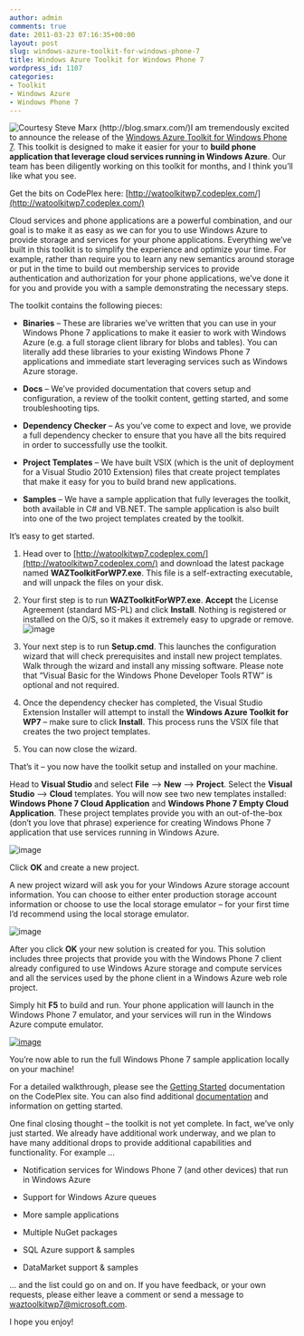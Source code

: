 ```yaml
---
author: admin
comments: true
date: 2011-03-23 07:16:35+00:00
layout: post
slug: windows-azure-toolkit-for-windows-phone-7
title: Windows Azure Toolkit for Windows Phone 7
wordpress_id: 1107
categories:
- Toolkit
- Windows Azure
- Windows Phone 7
---
```


![Courtesy Steve Marx (http://blog.smarx.com/)](http://images.wadewegner.com/wordpress/2011/03/PhoneCloud.png)I am tremendously excited to announce the release of the [Windows Azure Toolkit for Windows Phone 7](http://watoolkitwp7.codeplex.com/). This toolkit is designed to make it easier for your to **build phone application that leverage cloud services running in Windows Azure**. Our team has been diligently working on this toolkit for months, and I think you’ll like what you see.

 

Get the bits on CodePlex here: [http://watoolkitwp7.codeplex.com/](http://watoolkitwp7.codeplex.com/)

 

Cloud services and phone applications are a powerful combination, and our goal is to make it as easy as we can for you to use Windows Azure to provide storage and services for your phone applications. Everything we’ve built in this toolkit is to simplify the experience and optimize your time. For example, rather than require you to learn any new semantics around storage or put in the time to build out membership services to provide authentication and authorization for your phone applications, we’ve done it for you and provide you with a sample demonstrating the necessary steps.

 

The toolkit contains the following pieces:

 

  
  * **Binaries** – These are libraries we’ve written that you can use in your Windows Phone 7 applications to make it easier to work with Windows Azure (e.g. a full storage client library for blobs and tables). You can literally add these libraries to your existing Windows Phone 7 applications and immediate start leveraging services such as Windows Azure storage.
   
  * **Docs** – We’ve provided documentation that covers setup and configuration, a review of the toolkit content, getting started, and some troubleshooting tips.
   
  * **Dependency Checker** – As you’ve come to expect and love, we provide a full dependency checker to ensure that you have all the bits required in order to successfully use the toolkit.
   
  * **Project Templates** – We have built VSIX (which is the unit of deployment for a Visual Studio 2010 Extension) files that create project templates that make it easy for you to build brand new applications.
   
  * **Samples** – We have a sample application that fully leverages the toolkit, both available in C# and VB.NET. The sample application is also built into one of the two project templates created by the toolkit.
 

It’s easy to get started.

 

  
  1. Head over to [http://watoolkitwp7.codeplex.com/](http://watoolkitwp7.codeplex.com/) and download the latest package named **WAZToolkitForWP7.exe**. This file is a self-extracting executable, and will unpack the files on your disk.
   
  2. Your first step is to run **WAZToolkitForWP7.exe**. **Accept** the License Agreement (standard MS-PL) and click **Install**. Nothing is registered or installed on the O/S, so it makes it extremely easy to upgrade or remove.        
![image](http://images.wadewegner.com/wordpress/2011/03/image4.png)
   
  3. Your next step is to run **Setup.cmd**. This launches the configuration wizard that will check prerequisites and install new project templates. Walk through the wizard and install any missing software. Please note that “Visual Basic for the Windows Phone Developer Tools RTW” is optional and not required.
   
  4. Once the dependency checker has completed, the Visual Studio Extension Installer will attempt to install the **Windows Azure Toolkit for WP7** – make sure to click **Install**. This process runs the VSIX file that creates the two project templates.
   
  5. You can now close the wizard.
 

That’s it – you now have the toolkit setup and installed on your machine.

 

Head to **Visual Studio** and select **File** –> **New** –> **Project**. Select the **Visual Studio** –> **Cloud** templates. You will now see two new templates installed: **Windows Phone 7 Cloud Application** and **Windows Phone 7 Empty Cloud Application**. These project templates provide you with an out-of-the-box (don’t you love that phrase) experience for creating Windows Phone 7 application that use services running in Windows Azure.

 

![image](http://images.wadewegner.com/wordpress/2011/03/image5.png)

 

Click **OK** and create a new project.

 

A new project wizard will ask you for your Windows Azure storage account information. You can choose to either enter production storage account information or choose to use the local storage emulator – for your first time I’d recommend using the local storage emulator.

 

![image](http://images.wadewegner.com/wordpress/2011/03/image6.png)

 

After you click **OK** your new solution is created for you. This solution includes three projects that provide you with the Windows Phone 7 client already configured to use Windows Azure storage and compute services and all the services used by the phone client in a Windows Azure web role project.

 

Simply hit **F5** to build and run. Your phone application will launch in the Windows Phone 7 emulator, and your services will run in the Windows Azure compute emulator.

 

[![image](http://images.wadewegner.com/wordpress/2011/03/image_thumb.png)](http://images.wadewegner.com/wordpress/2011/03/image7.png)

 

You’re now able to run the full Windows Phone 7 sample application locally on your machine!

 

For a detailed walkthrough, please see the [Getting Started](http://watoolkitwp7.codeplex.com/wikipage?title=Getting%20Started&referringTitle=Documentation) documentation on the CodePlex site. You can also find additional [documentation](http://watoolkitwp7.codeplex.com/documentation) and information on getting started.

 

One final closing thought – the toolkit is not yet complete. In fact, we’ve only just started. We already have additional work underway, and we plan to have many additional drops to provide additional capabilities and functionality. For example …

 

  
  * Notification services for Windows Phone 7 (and other devices) that run in Windows Azure
   
  * Support for Windows Azure queues
   
  * More sample applications
   
  * Multiple NuGet packages
   
  * SQL Azure support & samples
   
  * DataMarket support & samples
 

… and the list could go on and on. If you have feedback, or your own requests, please either leave a comment or send a message to waztoolkitwp7@microsoft.com.

 

I hope you enjoy!

